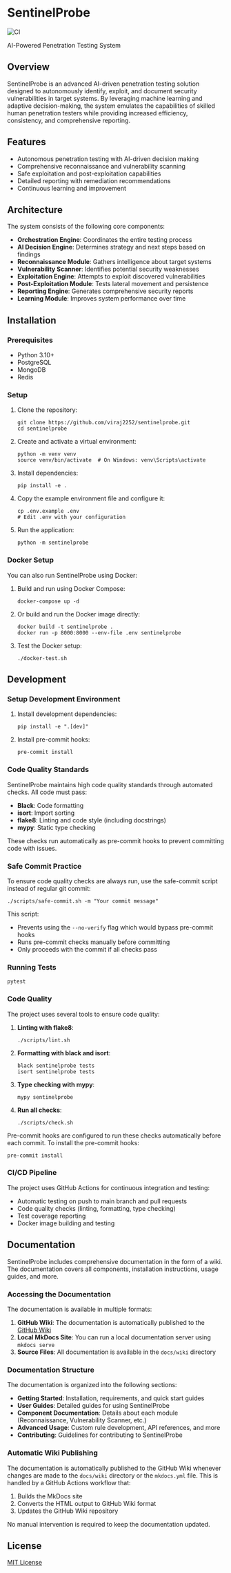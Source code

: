 # SentinelProbe

![CI](https://github.com/viraj2252/SentinelProbe/workflows/CI/badge.svg)

AI-Powered Penetration Testing System

## Overview

SentinelProbe is an advanced AI-driven penetration testing solution designed to autonomously identify, exploit, and document security vulnerabilities in target systems. By leveraging machine learning and adaptive decision-making, the system emulates the capabilities of skilled human penetration testers while providing increased efficiency, consistency, and comprehensive reporting.

## Features

- Autonomous penetration testing with AI-driven decision making
- Comprehensive reconnaissance and vulnerability scanning
- Safe exploitation and post-exploitation capabilities
- Detailed reporting with remediation recommendations
- Continuous learning and improvement

## Architecture

The system consists of the following core components:

- **Orchestration Engine**: Coordinates the entire testing process
- **AI Decision Engine**: Determines strategy and next steps based on findings
- **Reconnaissance Module**: Gathers intelligence about target systems
- **Vulnerability Scanner**: Identifies potential security weaknesses
- **Exploitation Engine**: Attempts to exploit discovered vulnerabilities
- **Post-Exploitation Module**: Tests lateral movement and persistence
- **Reporting Engine**: Generates comprehensive security reports
- **Learning Module**: Improves system performance over time

## Installation

### Prerequisites

- Python 3.10+
- PostgreSQL
- MongoDB
- Redis

### Setup

1. Clone the repository:

   ```
   git clone https://github.com/viraj2252/sentinelprobe.git
   cd sentinelprobe
   ```

2. Create and activate a virtual environment:

   ```
   python -m venv venv
   source venv/bin/activate  # On Windows: venv\Scripts\activate
   ```

3. Install dependencies:

   ```
   pip install -e .
   ```

4. Copy the example environment file and configure it:

   ```
   cp .env.example .env
   # Edit .env with your configuration
   ```

5. Run the application:

   ```
   python -m sentinelprobe
   ```

### Docker Setup

You can also run SentinelProbe using Docker:

1. Build and run using Docker Compose:

   ```
   docker-compose up -d
   ```

2. Or build and run the Docker image directly:

   ```
   docker build -t sentinelprobe .
   docker run -p 8000:8000 --env-file .env sentinelprobe
   ```

3. Test the Docker setup:

   ```
   ./docker-test.sh
   ```

## Development

### Setup Development Environment

1. Install development dependencies:

   ```
   pip install -e ".[dev]"
   ```

2. Install pre-commit hooks:

   ```
   pre-commit install
   ```

### Code Quality Standards

SentinelProbe maintains high code quality standards through automated checks. All code must pass:

- **Black**: Code formatting
- **isort**: Import sorting
- **flake8**: Linting and code style (including docstrings)
- **mypy**: Static type checking

These checks run automatically as pre-commit hooks to prevent committing code with issues.

### Safe Commit Practice

To ensure code quality checks are always run, use the safe-commit script instead of regular git commit:

```
./scripts/safe-commit.sh -m "Your commit message"
```

This script:

- Prevents using the `--no-verify` flag which would bypass pre-commit hooks
- Runs pre-commit checks manually before committing
- Only proceeds with the commit if all checks pass

### Running Tests

```
pytest
```

### Code Quality

The project uses several tools to ensure code quality:

1. **Linting with flake8**:

   ```
   ./scripts/lint.sh
   ```

2. **Formatting with black and isort**:

   ```
   black sentinelprobe tests
   isort sentinelprobe tests
   ```

3. **Type checking with mypy**:

   ```
   mypy sentinelprobe
   ```

4. **Run all checks**:

   ```
   ./scripts/check.sh
   ```

Pre-commit hooks are configured to run these checks automatically before each commit. To install the pre-commit hooks:

```
pre-commit install
```

### CI/CD Pipeline

The project uses GitHub Actions for continuous integration and testing:

- Automatic testing on push to main branch and pull requests
- Code quality checks (linting, formatting, type checking)
- Test coverage reporting
- Docker image building and testing

## Documentation

SentinelProbe includes comprehensive documentation in the form of a wiki. The documentation covers all components, installation instructions, usage guides, and more.

### Accessing the Documentation

The documentation is available in multiple formats:

1. **GitHub Wiki**: The documentation is automatically published to the [GitHub Wiki](https://github.com/yourusername/sentinelprobe/wiki)
2. **Local MkDocs Site**: You can run a local documentation server using `mkdocs serve`
3. **Source Files**: All documentation is available in the `docs/wiki` directory

### Documentation Structure

The documentation is organized into the following sections:

- **Getting Started**: Installation, requirements, and quick start guides
- **User Guides**: Detailed guides for using SentinelProbe
- **Component Documentation**: Details about each module (Reconnaissance, Vulnerability Scanner, etc.)
- **Advanced Usage**: Custom rule development, API references, and more
- **Contributing**: Guidelines for contributing to SentinelProbe

### Automatic Wiki Publishing

The documentation is automatically published to the GitHub Wiki whenever changes are made to the `docs/wiki` directory or the `mkdocs.yml` file. This is handled by a GitHub Actions workflow that:

1. Builds the MkDocs site
2. Converts the HTML output to GitHub Wiki format
3. Updates the GitHub Wiki repository

No manual intervention is required to keep the documentation updated.

## License

[MIT License](LICENSE)
